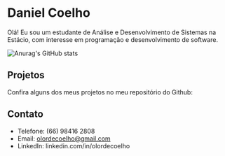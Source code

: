 # Daniel Coelho

Olá! Eu sou um estudante de Análise e Desenvolvimento de Sistemas na Estácio, com interesse em programação e desenvolvimento de software.


![Anurag's GitHub stats](https://github-readme-stats.vercel.app/api?username=seu-username&show_icons=true&theme=radical)



## Projetos

Confira alguns dos meus projetos no meu repositório do Github:



## Contato

- Telefone: (66) 98416 2808
- Email: olordecoelho@gmail.com
- LinkedIn: linkedin.com/in/olordecoelho

